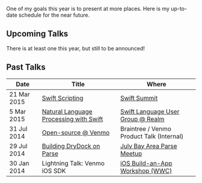 One of my goals this year is to present at more places. Here is my up-to-date schedule for the near future.

## Upcoming Talks

There is at least one this year, but still to be announced!

## Past Talks

| Date        | Title | Where |
| ----------- | ----- | ----- |
| 21 Mar 2015 | [Swift Scripting][7] | [Swift Summit][5] |
| 5 Mar 2015 | [Natural Language Processing with Swift][6] | [Swift Language User Group @ Realm][4] |
| 31 Jul 2014 | [Open-source @ Venmo][3] | Braintree / Venmo Product Talk (Internal) |
| 29 Jul 2014 | [Building DryDock on Parse][2] | [July Bay Area Parse Meetup][1] |
| 30 Jan 2014 | Lightning Talk: Venmo iOS SDK | [iOS Build-an-App Workshop (WWC)][0] |

[0]: http://www.meetup.com/Women-Who-Code-SF/events/161951762 "iOS Build-an-App Workshop"
[1]: http://www.meetup.com/Bay-Area-Parse-Developer-Meetup/events/192489622/ "July Bay Area Parse Meetup"
[2]: https://speakerdeck.com/ayanonagon/building-drydock-on-parse "Building DryDock on Parse"
[3]: https://speakerdeck.com/ayanonagon/open-source-at-venmo "Open-source @ Venmo"
[4]: http://www.meetup.com/swift-language/events/220351309/
[5]: https://www.swiftsummit.com
[6]: http://realm.io/news/natural-language-processing-with-swift/
[7]: https://speakerdeck.com/ayanonagon/swift-scripting
